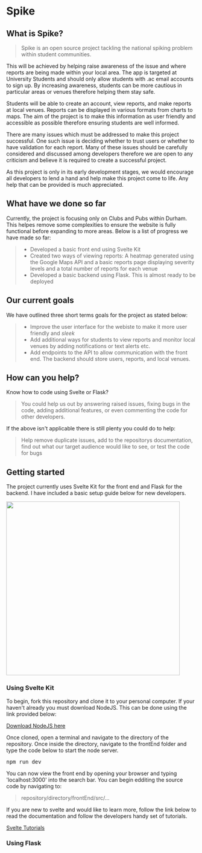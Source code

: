# **Spike**

## What is Spike?

>Spike is an open source project tackling the national spiking problem within student communities. 

This will be achieved by helping raise awareness of the issue and where reports are being made within your local area. The app is targeted at University Students and should only allow students with .ac email accounts to sign up. By increasing awareness, students can be more cautious in particular areas or venues therefore helping them stay safe.

Students will be able to create an account, view reports, and make reports at local venues. Reports can be displayed in various formats from charts to maps. The aim of the project is to make this information as user friendly and accessible as possible therefore ensuring students are well informed.

There are many issues which must be addressed to make this project successful. One such issue is deciding whether to trust users or whether to have validation for each report. Many of these issues should be carefully considered and discussed among developers therefore we are open to any criticism and believe it is required to create a successful project.

As this project is only in its early development stages, we would encourage all developers to lend a hand and help make this project come to life. Any help that can be provided is much appreciated.

## What have we done so far
Currently, the project is focusing only on Clubs and Pubs within Durham. This helpes remove some complexities to ensure the website is fully functional before expanding to more areas. Below is a list of progress we have made so far:

>- Developed a basic front end using Svelte Kit
>- Created two ways of viewing reports: A heatmap generated using the Google Maps API and a basic reports page displaying severity levels and a total number of reports for each venue
>- Developed a basic backend using Flask. This is almost ready to be deployed

## Our current goals
We have outlined three short terms goals for the project as stated below:
>- Improve the user interface for the webiste to make it more user friendly and *sleek*
>- Add additional ways for students to view reports and monitor local venues by adding notifications or text alerts etc.
>- Add endpoints to the API to allow communication with the front end. The backend should store users, reports, and local venues.

## How can you help?

Know how to code using Svelte or Flask? 
>You could help us out by answering raised issues, fixing bugs in the code, adding additional features, or even commenting the code for other developers.

If the above isn't applicable there is still plenty you could do to help:
>Help remove duplicate issues, add to the repositorys documentation, find out what our target audience would like to see, or test the code for bugs

## Getting started

The project currently uses Svelte Kit for the front end and Flask for the backend. I have included a basic setup guide below for new developers.

<img width="460" src="https://miro.medium.com/max/1400/1*D4Q_5erHUdm8zXNaxPsEGQ.png">

### Using Svelte Kit
To begin, fork this repository and clone it to your personal computer. If your haven't already you must download NodeJS. This can be done using the link provided below:

[Download NodeJS here](https://nodejs.org/en/)

Once cloned, open a terminal and navigate to the directory of the repository. Once inside the directory, navigate to the frontEnd folder and type the code below to start the node server.

<pre>
npm run dev
</pre>

You can now view the front end by opening your browser and typing 'localhost:3000' into the search bar. You can begin edditing the source code by navigating to:

>repository/directory/frontEnd/src/...

If you are new to svelte and would like to learn more, follow the link below to read the documentation and follow the developers handy set of tutorials.

[Svelte Tutorials](https://svelte.dev/tutorial/basics)

### Using Flask